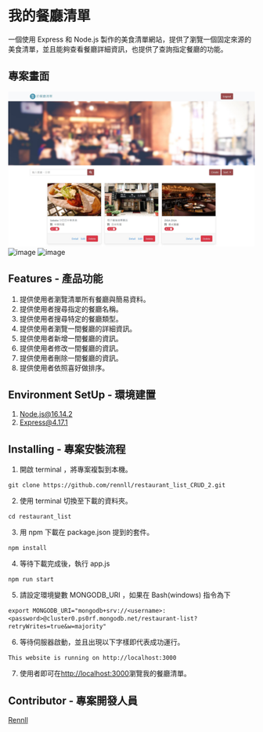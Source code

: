 # 我的餐廳清單

一個使用 Express 和 Node.js 製作的美食清單網站，提供了瀏覽一個固定來源的美食清單，並且能夠查看餐廳詳細資訊，也提供了查詢指定餐廳的功能。

## 專案畫面

![image](/public/screenshots/index.jpg)
![image](/public/screenshots/search-page.jpg)
![image](/public/screenshots/show.jpg)

## Features - 產品功能

1. 提供使用者瀏覽清單所有餐廳與簡易資料。
2. 提供使用者搜尋指定的餐廳名稱。
3. 提供使用者搜尋特定的餐廳類型。
4. 提供使用者瀏覽一間餐廳的詳細資訊。
5. 提供使用者新增一間餐廳的資訊。
6. 提供使用者修改一間餐廳的資訊。
7. 提供使用者刪除一間餐廳的資訊。
8. 提供使用者依照喜好做排序。

## Environment SetUp - 環境建置

1. [Node.js@16.14.2](https://nodejs.org/)
2. [Express@4.17.1](https://expressjs.com/)

## Installing - 專案安裝流程

1. 開啟 terminal ，將專案複製到本機。

```
git clone https://github.com/rennll/restaurant_list_CRUD_2.git
```

2. 使用 terminal 切換至下載的資料夾。

```
cd restaurant_list
```

3. 用 npm 下載在 package.json 提到的套件。

```
npm install
```

4. 等待下載完成後，執行 app.js

```
npm run start
```
5. 請設定環境變數 MONGODB_URI ，如果在 Bash(windows) 指令為下
```
export MONGODB_URI="mongodb+srv://<username>:<password>@cluster0.ps0rf.mongodb.net/restaurant-list?retryWrites=true&w=majority"
```

6. 等待伺服器啟動，並且出現以下字樣即代表成功運行。

```
This website is running on http://localhost:3000
```

7. 使用者即可在[http://localhost:3000](http://localhost:3000)瀏覽我的餐廳清單。

## Contributor - 專案開發人員

[Rennll](https://github.com/Rennll)
